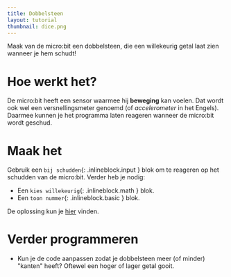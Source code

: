 ```yaml
---
title: Dobbelsteen
layout: tutorial
thumbnail: dice.png
---
```


Maak van de micro:bit een dobbelsteen, die een willekeurig getal laat zien wanneer je hem schudt!

# Hoe werkt het?

De micro:bit heeft een sensor waarmee hij **beweging** kan voelen. Dat wordt ook wel een versnellingsmeter genoemd (of *accelerometer* in het Engels).
Daarmee kunnen je het programma laten reageren wanneer de micro:bit wordt geschud.



# Maak het

Gebruik een `bij schudden`{: .inlineblock.input } blok om te reageren op het schudden van de micro:bit. Verder heb je nodig:

* Een `kies willekeurig`{: .inlineblock.math } blok.
* Een `toon nummer`{: .inlineblock.basic } blok.

De oplossing kun je <a href="https://makecode.microbit.org/S28404-23789-37434-53080" target="_blank">hier</a> vinden.

# Verder programmeren

* Kun je de code aanpassen zodat je dobbelsteen meer (of minder) "kanten" heeft? Oftewel een hoger of lager getal gooit.
